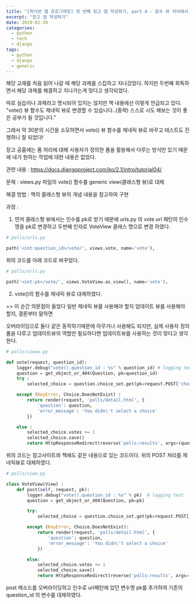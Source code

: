 ```yaml
---
title: "[파이썬 웹 프로그래밍] 첫 번째 장고 앱 작성하기, part 4 - 함수 뷰 처리에서 제네릭뷰 처리로"
excerpt: "장고 앱 작성하기"
date: 2019-01-20
categories:
  - python
  - tech
  - django
tags:
  - python
  - django
  - generic
---
```

해당 교재를 처음 읽어 나갈 때 해당 과제를 스킵하고 지나갔었다.
하지만 두번째 회독하면서 해당 과제를 해결하고 지나가는게 맞다고 생각되었다.

따로 실습이나 과제라고 명시되어 있지는 않지만 책 내용에선 이렇게 언급되고 있다.
"vote() 뷰 함수도 제네릭 뷰로 변경할 수 있습니다..(중략) 스스로 시도 해보는 것이 좋은 공부가 될 것입니다."

그래서 약 30분의 시간을 소모하면서 vote() 뷰 함수를 제네릭 뷰로 바꾸고 테스트도 진행하니 잘 되었다!

장고 공홈에는 폼 처리에 대해 사용자가 정의한 폼을 활용해서 다루는 방식만 있기 때문에 내가 원하는 작업에 대한 내용은 없었다.

관련 내용 : https://docs.djangoproject.com/ko/2.1/intro/tutorial04/

문제 :
views.py 파일의 vote() 함수를 generic view(클래스형 뷰)로 대체

해결 방법 :
책의 클래스형 뷰의 개념 내용을 참고하여 구현

과정 :
1. 먼저 클래스형 뷰에서는 인수를 pk로 받기 때문에 urls.py 의 vote url 패턴의 인수명을 pk로 변경하고 두번째 인자로 VoteView 클래스 명으로 변경 하였다.

```python
# polls/urls.py

path('<int:question_id>/vote/', views.vote, name='vote'),
```
위의 코드를 아래 코드로 바꾸었다.
```python
# polls/urls.py

path('<int:pk>/vote/', views.VoteView.as_view(), name='vote'),
```
2. vote()의 함수를 제네릭 뷰로 대체하였다.

=> 이 순간 의문점이 들었다 일반 제네릭 뷰를 사용해야 할지 업데이트 뷰를 사용해야 할지, 결론부터 말하면

오버라이딩으로 둘다 같은 동작하기때문에 아무거나 사용해도 되지만, 실제 사용자 정의 폼을 다루고 업데이트뷰의 역할만 필요하다면 업데이트뷰를 사용하는 것이 맞다고 생각한다.

```python
# polls/views.py

def vote(request, question_id):
    logger.debug("vote().question_id : %s" % question_id) # logging test
    question = get_object_or_404(Question, pk=question_id)
    try :
        selected_choice = question.choice_set.get(pk=request.POST['choice'])

    except (KeyError, Choice.DoesNotExist) :
        return render(request, 'polls/detail.html', {
            'question': question,
            'error_message': 'You didn\'t select a choice'
        })

    else :
        selected_choice.votes += 1
        selected_choice.save()
        return HttpResponseRedirect(reverse('polls:results', args=(question_id,)))
```
위의 코드는 참고사이트와 책에도 같은 내용으로 있는 코드이다.
위의 POST 처리를 제네릭뷰로 대체하였다. 

```python
# polls/view.py

class VoteView(View) :
    def post(self, request, pk):
        logger.debug("vote().question_id : %s" % pk)  # logging test
        question = get_object_or_404(Question, pk=pk)

        try:
            selected_choice = question.choice_set.get(pk=request.POST['choice'])

        except (KeyError, Choice.DoesNotExist):
            return render(request, 'polls/detail.html', {
                'question': question,
                'error_message': 'You didn\'t select a choice'
            })

        else:
            selected_choice.votes += 1
            selected_choice.save()
            return HttpResponseRedirect(reverse('polls:results', args=(pk,)))
```
post 메소드를 오버라이딩하고 인수로 url패턴에 있던 변수명 pk를 추가하여 기존의 question_id 의 변수를 대체하였다.
